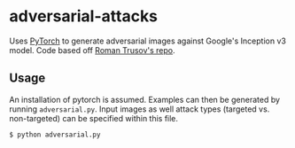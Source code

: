 # adversarial-attacks
Uses [PyTorch](http://pytorch.org/) to generate adversarial images against Google's Inception v3 model. Code based off [Roman Trusov's repo](https://github.com/Lextal/adv-attacks-pytorch-101).

## Usage

An installation of pytorch is assumed. Examples can then be generated by running `adversarial.py`. Input images as well attack types (targeted vs. non-targeted) can be specified within this file. 

```bash
$ python adversarial.py
```

